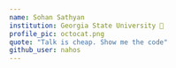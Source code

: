 ```yaml
---
name: Sohan Sathyan
institution: Georgia State University 🚩 
profile_pic: octocat.png 
quote: "Talk is cheap. Show me the code" 
github_user: nahos
---
```

